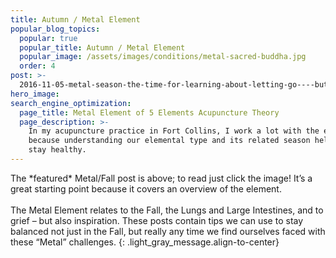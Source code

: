 ```yaml
---
title: Autumn / Metal Element
popular_blog_topics:
  popular: true
  popular_title: Autumn / Metal Element
  popular_image: /assets/images/conditions/metal-sacred-buddha.jpg
  order: 4
post: >-
  2016-11-05-metal-season-the-time-for-learning-about-letting-go----but-that-whats-of-value-remains
hero_image:
search_engine_optimization:
  page_title: Metal Element of 5 Elements Acupuncture Theory
  page_description: >-
    In my acupuncture practice in Fort Collins, I work a lot with the elements
    because understanding our elemental type and its related season helps us
    stay healthy.
---
```


The \*featured\* Metal/Fall post is above; to read just click the image! It’s a great starting point because it covers an overview of the element.<br><br>The Metal Element relates to the Fall, the Lungs and Large Intestines, and to grief – but also inspiration. These posts contain tips we can use to stay balanced not just in the Fall, but really any time we find ourselves faced with these “Metal” challenges.
{: .light_gray_message.align-to-center}